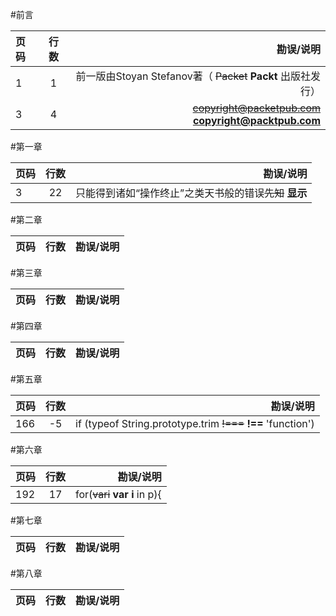 #前言

| 页码  | 行数  | 勘误/说明 |
|:------------- |:---------------:| -------------:|
|1|1  |前一版由Stoyan Stefanov著（ ~~Packet~~ **Packt** 出版社发行）|
|3|4  |~~copyright@packetpub.com~~ **copyright@packtpub.com**|

#第一章

| 页码  | 行数  | 勘误/说明 |
|:------------- |:---------------:| -------------:|
|3|22  |只能得到诸如“操作终止”之类天书般的错误~~先知~~ **显示**|

#第二章

| 页码  | 行数  | 勘误/说明 |
|:------------- |:---------------:| -------------:|


#第三章

| 页码  | 行数  | 勘误/说明 |
|:------------- |:---------------:| -------------:|


#第四章

| 页码  | 行数  | 勘误/说明 |
|:------------- |:---------------:| -------------:|
#第五章

| 页码  | 行数  | 勘误/说明 |
|:------------- |:---------------:| -------------:|
|166|-5  |if (typeof String.prototype.trim ~~!===~~ **!==** 'function')|
#第六章

| 页码  | 行数  | 勘误/说明 |
|:------------- |:---------------:| -------------:|
|192|17  | for(~~vari~~ **var i** in p){|


#第七章

| 页码  | 行数  | 勘误/说明 |
|:------------- |:---------------:| -------------:|
#第八章

| 页码  | 行数  | 勘误/说明 |
|:------------- |:---------------:| -------------:|
